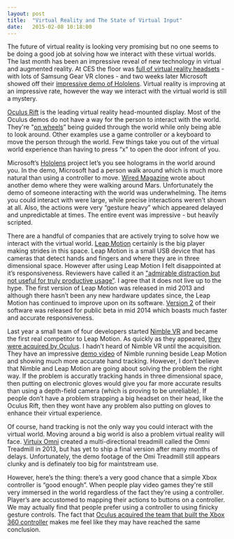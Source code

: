 ```yaml
---
layout: post
title:  "Virtual Reality and The State of Virtual Input"
date:   2015-02-08 10:18:00
---
```


The future of virtual reality is looking very promising but no one seems to be doing a good job at solving how we interact with these virtual worlds. The last month has been an impressive reveal of new technology in virtual and augmented reality. At CES the floor was [full of virtual reality headsets](http://mashable.com/2015/01/09/virtual-reality-ces-2015/) - with lots of Samsung Gear VR clones - and two weeks later Microsoft showed off their [impressive demo of Hololens](https://www.youtube.com/watch?v=RCCXZ8ErVag). Virtual reality is improving at an impressive rate, however the way we interact with the virtual world is still a mystery.

<!--more-->

[Oculus Rift](https://www.oculus.com/) is the leading virtual reality head-mounted display. Most of the Oculus demos do not have a way for the person to interact with the world. They're "[on wheels](https://www.youtube.com/watch?v=qMkg5p905Sc)” being guided through the world while only being able to look around. Other examples use a game controller or a keyboard to move the person through the world. Few things take you out of the virtual world experience than having to press “x" to open the door infront of you.

Microsoft’s [Hololens](http://www.microsoft.com/microsoft-hololens/en-us) project let’s you see holograms in the world around you. In the demo, Microsoft had a person walk around which is much more natural than using a controller to move. [Wired Magazine](http://www.wired.com/2015/01/microsoft-hands-on/) wrote about another demo where they were walking around Mars. Unfortunately the demo of someone interacting with the world was underwhelming. The items you could interact with were large, while precise interactions weren’t shown at all.  Also, the actions were very “gesture heavy” which appeared delayed and unpredictable at times. The entire event was impressive - but heavily scripted.

There are a handful of companies that are actively trying to solve how we interact with the virtual world. [Leap Motion](https://www.leapmotion.com/) certainly is the big player making strides in this space. Leap Motion is a small USB device that has cameras that detect hands and fingers and where they are in three dimensional space. However after using Leap Motion I felt disappointed at it’s responsiveness.  Reviewers have called it an ["admirable distraction but not useful for truly productive usage”](http://www.engadget.com/2013/07/22/leap-motion-controller-review/). I agree that it does not live up to the hype. The first version of Leap Motion was released in mid 2013 and although there hasn’t been any new hardware updates since, the Leap Motion has continued to improve upon on its software. [Version 2](http://blog.leapmotion.com/leap-motion-v2-tracking-now-in-public-developer-beta/) of their software was released for public beta in mid 2014 which boasts much faster and accurate responsiveness.

Last year a small team of four developers started [Nimble VR](https://www.youtube.com/watch?v=v_U3BmDlmtc) and became the first real competitor to Leap Motion. As quickly as they appeared, [they were acquired by Oculus](https://www.oculus.com/blog/nimble-vr-13th-lab-and-chris-bregler-join-oculus/). I hadn’t heard of Nimble VR until the acquisition. They have an impressive [demo video](https://www.youtube.com/watch?v=6JM9oFvqJ0o) of Nimble running beside Leap Motion and showing much more accurate hand tracking. However, I don’t believe that Nimble and Leap Motion are going about solving the problem the right way. If the problem is accuratly tracking hands in three dimensional space, then putting on electronic gloves would give you far more accurate results than using a depth-field camera (which is proving to be unreliable). If people don’t have a problem strapping a big headset on their head, like the Oculus Rift, then they wont have any problem also putting on gloves to enhance their virtual experience.

Of course, hand tracking is not the only way you could interact with the virtual world. Moving around a big world is also a problem virtual reality will face. [Virtuix Omni](http://www.virtuix.com/) created a multi-directional treadmill called the Omni Treadmill in 2013, but has yet to ship a final version after many months of delays. Unfortunately, the demo footage of the Omi Treadmill still appears clunky and is definately too big for maintstream use.

However, here’s the thing: there’s a very good chance that a simple Xbox controller is “good enough”. When people play video games they're still very immersed in the world regardless of the fact they’re using a controller. Player’s are accustomed to mapping their actions to buttons on a controller. We may actually find that people prefer using a controller to using finicky gesture controls. The fact that [Oculus acquired the team that built the Xbox 360 controller](http://www.gamespot.com/articles/oculus-rift-vr-dev-buys-team-that-designed-xbox-360-controller/1100-6420708/) makes me feel like they may have reached the same conclusion.
